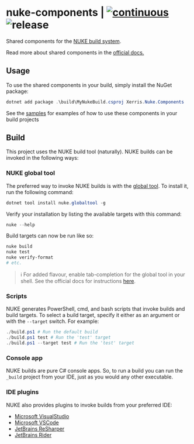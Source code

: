 # nuke-components | [![continuous](https://github.com/xerris/nuke-components/actions/workflows/continuous.yml/badge.svg)](https://github.com/xerris/nuke-components/actions/workflows/continuous.yml) ![release](https://github.com/xerris/nuke-components/actions/workflows/release.yml/badge.svg)

Shared components for the [NUKE build system](https://nuke.build/).

Read more about shared components in the [official docs.](https://nuke.build/docs/sharing/build-components/)

## Usage

To use the shared components in your build, simply install the NuGet package:

```powershell
dotnet add package .\build\MyNukeBuild.csproj Xerris.Nuke.Components
```

See the [samples](./samples/) for examples of how to use these components in
your build projects

## Build

This project uses the NUKE build tool (naturally). NUKE builds can be invoked
in the following ways:

### NUKE global tool

The preferred way to invoke NUKE builds is with the [global tool](https://nuke.build/docs/getting-started/setup.html).
To install it, run the following command:

```powershell
dotnet tool install nuke.globaltool -g
```

Verify your installation by listing the available targets with this command:

```powershell
nuke --help
```

Build targets can now be run like so:

```powershell
nuke build
nuke test
nuke verify-format
# etc.
```

> ℹ For added flavour, enable tab-completion for the global tool in your shell.
> See the official docs for instructions [here](https://nuke.build/docs/global-tool/shell-completion/).

### Scripts

NUKE generates PowerShell, cmd, and bash scripts that invoke builds and build
targets. To select a build target, specify it either as an argument or with the
`--target` switch. For example:

```powershell
./build.ps1 # Run the default build
./build.ps1 test # Run the 'test' target
./build.ps1 --target test # Run the 'test' target
```

### Console app

NUKE builds are pure C# console apps. So, to run a build you can run the
`_build` project from your IDE, just as you would any other executable.

### IDE plugins

NUKE also provides plugins to invoke builds from your preferred IDE:

- [Microsoft VisualStudio](https://nuke.build/visualstudio)
- [Microsoft VSCode](https://nuke.build/vscode)
- [JetBrains ReSharper](https://nuke.build/resharper)
- [JetBrains Rider](https://nuke.build/rider)
